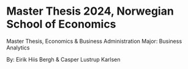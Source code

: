 # Master Thesis 2024, Norwegian School of Economics

Master Thesis, Economics & Business Administration
Major: Business Analytics 

By: Eirik Hiis Bergh & Casper Lustrup Karlsen 
